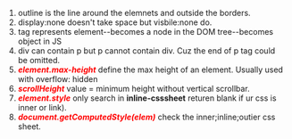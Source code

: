 1. outline is the line around the elemnets and outside the borders.
2. display:none doesn't take space but visbile:none do.
3. tag represents element--becomes a node in the DOM tree--becomes object in JS
4. div can contain p but p cannot contain div. Cuz the end of p tag could be omitted.
5. <font color = red>***element.max-height***</font> define the max height of an element. Usually used with overflow: hidden
6.  <font  color = red>***scrollHeight***</font> value = minimum height without vertical scrollbar.
7.  <font color=red>***element.style***</font> only search in **inline-csssheet** returen blank if ur css is inner or link). 
8.  <font color=red>***document.getComputedStyle(elem)***</font> check the inner;inline;outier css sheet.